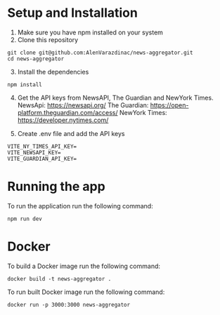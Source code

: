 # Setup and Installation
1. Make sure you have npm installed on your system
2. Clone this repository
```
git clone git@github.com:AlenVarazdinac/news-aggregator.git
cd news-aggregator

```
3. Install the dependencies
```
npm install
```
4. Get the API keys from NewsAPI, The Guardian and NewYork Times.
NewsApi: https://newsapi.org/
The Guardian: https://open-platform.theguardian.com/access/
NewYork Times: https://developer.nytimes.com/

5. Create .env file and add the API keys
```
VITE_NY_TIMES_API_KEY=
VITE_NEWSAPI_KEY=
VITE_GUARDIAN_API_KEY=
```

# Running the app
To run the application run the following command:
```
npm run dev
```

# Docker
To build a Docker image run the following command:
```
docker build -t news-aggregator .
```

To run built Docker image run the following command:
```
docker run -p 3000:3000 news-aggregator
```
